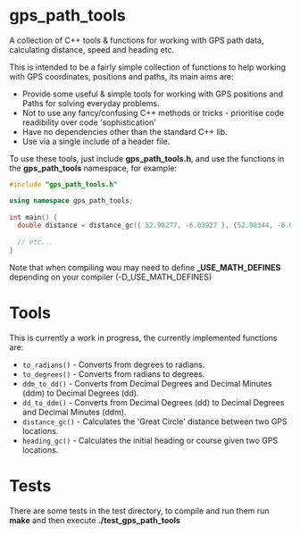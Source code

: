 # gps_path_tools
A collection of C++ tools & functions for working with GPS path data, calculating distance, speed and heading etc.

This is intended to be a fairly simple collection of functions to help working with GPS coordinates, positions and paths, its main aims are:

+ Provide some useful & simple tools for working with GPS positions and Paths for solving everyday problems.
+ Not to use any fancy/confusing C++ methods or tricks - prioritise code readibility over code 'sophistication'
+ Have no dependencies other than the standard C++ lib.
+ Use via a single include of a header file.

To use these tools, just include **gps_path_tools.h**, and use the functions in the **gps_path_tools** namespace, for example:

```cpp
#include "gps_path_tools.h"

using namespace gps_path_tools;
  
int main() {
  double distance = distance_gc({ 52.98277, -6.03927 }, {52.98344, -6.03646 });
  
  // etc...
}
```

Note that when compiling wou may need to define **_USE_MATH_DEFINES** depending on your compiler (-D_USE_MATH_DEFINES)

# Tools
This is currently a work in progress, the currently implemented functions are:

+ ```to_radians()``` - Converts from degrees to radians.
+ ```to_degrees()``` - Converts from radians to degrees.
+ ```ddm_to_dd()``` - Converts from Decimal Degrees and Decimal Minutes (ddm) to Decimal Degrees (dd).
+ ```dd_to_ddm()``` - Converts from Decimal Degrees (dd) to Decimal Degrees and Decimal Minutes (ddm).
+ ```distance_gc()``` - Calculates the 'Great Circle' distance between two GPS locations.
+ ```heading_gc()``` - Calculates the initial heading or course given two GPS locations.

# Tests
There are some tests in the test directory, to compile and run them run **make** and then execute **./test_gps_path_tools**
